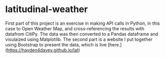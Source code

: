 # latitudinal-weather

First part of this project is an exercise in making API calls in Python, in this case to Open Weather Map, and cross-referencing the results with datafrom CitiPy.  The data was then converted to a Pandas dataframe and visulaized using Matplotlib.  The second part is a website I put together using Bootstrap to present the data, which is live [here.] (https://hayden4davey.github.io/lat)
